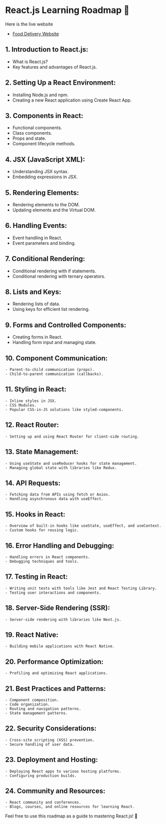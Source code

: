 # React.js Learning Roadmap 🐲
Here is the live website
- [Food Delivery Website](https://full-stack-biriyani.netlify.app/)
## 1. Introduction to React.js:
   - What is React.js?
   - Key features and advantages of React.js.

## 2. Setting Up a React Environment:
   - Installing Node.js and npm.
   - Creating a new React application using Create React App.

## 3. Components in React:
   - Functional components.
   - Class components.
   - Props and state.
   - Component lifecycle methods.

## 4. JSX (JavaScript XML):
   - Understanding JSX syntax.
   - Embedding expressions in JSX.

## 5. Rendering Elements:
   - Rendering elements to the DOM.
   - Updating elements and the Virtual DOM.

## 6. Handling Events:
   - Event handling in React.
   - Event parameters and binding.

## 7. Conditional Rendering:
   - Conditional rendering with if statements.
   - Conditional rendering with ternary operators.

## 8. Lists and Keys:
   - Rendering lists of data.
   - Using keys for efficient list rendering.

## 9. Forms and Controlled Components:
   - Creating forms in React.
   - Handling form input and managing state.

## 10. Component Communication:
    - Parent-to-child communication (props).
    - Child-to-parent communication (callbacks).

## 11. Styling in React:
    - Inline styles in JSX.
    - CSS Modules.
    - Popular CSS-in-JS solutions like styled-components.

## 12. React Router:
    - Setting up and using React Router for client-side routing.

## 13. State Management:
    - Using useState and useReducer hooks for state management.
    - Managing global state with libraries like Redux.

## 14. API Requests:
    - Fetching data from APIs using fetch or Axios.
    - Handling asynchronous data with useEffect.

## 15. Hooks in React:
    - Overview of built-in hooks like useState, useEffect, and useContext.
    - Custom hooks for reusing logic.

## 16. Error Handling and Debugging:
    - Handling errors in React components.
    - Debugging techniques and tools.

## 17. Testing in React:
    - Writing unit tests with tools like Jest and React Testing Library.
    - Testing user interactions and components.

## 18. Server-Side Rendering (SSR):
    - Server-side rendering with libraries like Next.js.

## 19. React Native:
    - Building mobile applications with React Native.

## 20. Performance Optimization:
    - Profiling and optimizing React applications.

## 21. Best Practices and Patterns:
    - Component composition.
    - Code organization.
    - Routing and navigation patterns.
    - State management patterns.

## 22. Security Considerations:
    - Cross-site scripting (XSS) prevention.
    - Secure handling of user data.

## 23. Deployment and Hosting:
    - Deploying React apps to various hosting platforms.
    - Configuring production builds.

## 24. Community and Resources:
    - React community and conferences.
    - Blogs, courses, and online resources for learning React.

Feel free to use this roadmap as a guide to mastering React.js! 🚀
